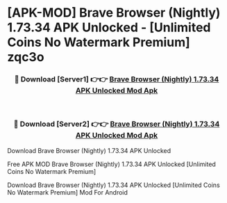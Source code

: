 # [APK-MOD] Brave Browser (Nightly) 1.73.34 APK Unlocked - [Unlimited Coins No Watermark Premium] zqc3o



<div align="center">
<h3>🔴 Download [Server1] 👉👉 <a href="https://momento.my/?title=Brave_Browser_(Nightly)_1.73.34_APK_Unlocked">Brave Browser (Nightly) 1.73.34 APK Unlocked Mod Apk</a></h3><br>

<h3>🔴 Download [Server2] 👉👉 <a href="https://momento.my/?title=Brave_Browser_(Nightly)_1.73.34_APK_Unlocked">Brave Browser (Nightly) 1.73.34 APK Unlocked Mod Apk</a></h3>
</div>



Download Brave Browser (Nightly) 1.73.34 APK Unlocked 

Free APK MOD Brave Browser (Nightly) 1.73.34 APK Unlocked [Unlimited Coins No Watermark Premium]

Download Brave Browser (Nightly) 1.73.34 APK Unlocked [Unlimited Coins No Watermark Premium] Mod For Android
